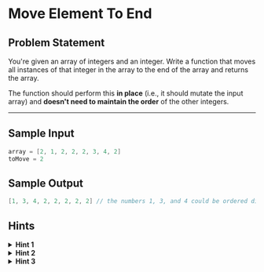 # Move Element To End

## Problem Statement

You're given an array of integers and an integer. Write a function that moves all instances of that integer in the array to the end of the array and returns the array.

The function should perform this **in place** (i.e., it should mutate the input array) and **doesn't need to maintain the order** of the other integers.

---

## Sample Input

```cpp
array = [2, 1, 2, 2, 2, 3, 4, 2]
toMove = 2
```

## Sample Output

```cpp
[1, 3, 4, 2, 2, 2, 2, 2] // the numbers 1, 3, and 4 could be ordered differently
```

## Hints

<details> <summary><strong>Hint 1</strong></summary> You can solve this problem in linear time. </details> <details> <summary><strong>Hint 2</strong></summary> In view of Hint #1, you can solve this problem without sorting the input array. Try setting two pointers at the start and end of the array, respectively, and progressively moving them inwards. </details> <details> <summary><strong>Hint 3</strong></summary> Following Hint #2, set two pointers at the start and end of the array, respectively. Move the right pointer inwards so long as it points to the integer to move, and move the left pointer inwards so long as it doesn't point to the integer to move. When both pointers aren't moving, swap their values in place. Repeat this process until the pointers pass each other. </details>
